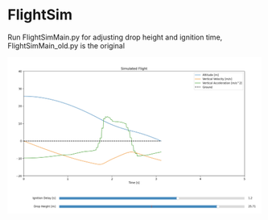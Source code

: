 # FlightSim

Run FlightSimMain.py for adjusting drop height and ignition time, FlightSimMain_old.py is the original

![screenshot](screenshot.png)